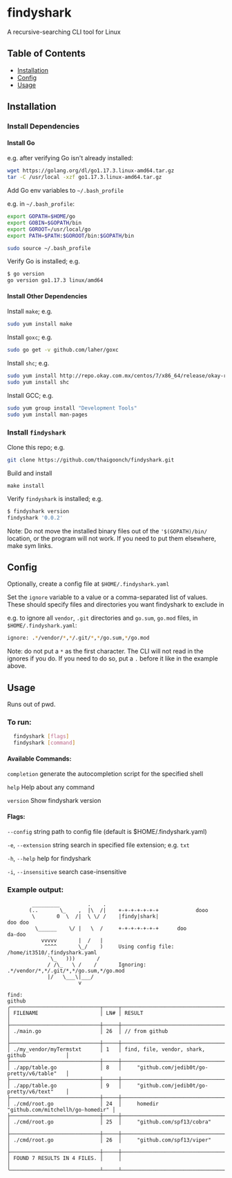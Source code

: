 # findyshark

A recursive-searching CLI tool for Linux

## Table of Contents

- [Installation](#installation)
- [Config](#config)
- [Usage](#usage)

## Installation

### Install Dependencies

#### Install Go

e.g. after verifying Go isn't already installed:

``` bash
wget https://golang.org/dl/go1.17.3.linux-amd64.tar.gz
tar -C /usr/local -xzf go1.17.3.linux-amd64.tar.gz
```

Add Go env variables to `~/.bash_profile`

e.g. in `~/.bash_profile`:

```  bash
export GOPATH=$HOME/go
export GOBIN=$GOPATH/bin
export GOROOT=/usr/local/go
export PATH=$PATH:$GOROOT/bin:$GOPATH/bin
```

``` bash
sudo source ~/.bash_profile
```

Verify Go is installed; e.g.

``` bash
$ go version
go version go1.17.3 linux/amd64
```

#### Install Other Dependencies

Install `make`; e.g.
``` bash
sudo yum install make
```

Install `goxc`; e.g.
``` bash
sudo go get -v github.com/laher/goxc
```

Install `shc`; e.g.
``` bash
sudo yum install http://repo.okay.com.mx/centos/7/x86_64/release/okay-release-1-1.noarch.rpm
sudo yum install shc
```

Install GCC; e.g.
``` bash
sudo yum group install "Development Tools"
sudo yum install man-pages
```

### Install `findyshark`

Clone this repo; e.g.
``` bash
git clone https://github.com/thaigoonch/findyshark.git
 ```
 
Build and install

```
make install
```

Verify `findyshark` is installed; e.g.
``` bash
$ findyshark version
findyshark '0.0.2'
```

Note: Do not move the installed binary files out of the `'$(GOPATH)/bin/` location, or the program will not work. If you need to put them elsewhere, make sym links.

## Config

Optionally, create a config file at `$HOME/.findyshark.yaml`

Set the `ignore` variable to a value or a comma-separated list of values. These should specify files and directories you want findyshark to exclude in

e.g. to ignore all `vendor`, `.git` directories and `go.sum`, `go.mod` files, in `$HOME/.findyshark.yaml`:

``` bash
ignore: .*/vendor/*,*/.git/*,*/go.sum,*/go.mod
```

Note: do not put a `*` as the first character. The CLI will not read in the ignores if you do. If you need to do so, put a `.` before it like in the example above.

## Usage

Runs out of pwd.

### To run:
``` bash
  findyshark [flags]
  findyshark [command]
```

#### Available Commands:

  `completion`  generate the autocompletion script for the specified shell
  
  `help`        Help about any command
  
  `version`     Show findyshark version
  

#### Flags:

`--config` string      path to config file (default is $HOME/.findyshark.yaml)

`-e`, `--extension` string   search in specified file extension; e.g. `txt`

`-h`, `--help`               help for findyshark

`-i`, `--insensitive`        search case-insensitive


### Example output:
```
        _________         .    .
       (..       \_    ,  |\  /|    +-+-+-+-+-+-+            dooo
        \       0  \  /|  \ \/ /    |findy|shark|                    doo doo
         \______    \/ |   \  /     +-+-+-+-+-+-+      doo                        da-doo
           vvvvv       |  /   |
            ^^^^       \_/    )     Using config file: /home/it3510/.findyshark.yaml
             `\_   )))       /
             / /\_   \ /    /       Ignoring: .*/vendor/*,*/.git/*,*/go.sum,*/go.mod
             |/   \___\|___/
                       v

find:
github
╭─────────────────────────────┬─────┬───────────────────────────────────────────────╮
│ FILENAME                    │ LN# │ RESULT                                        │
├─────────────────────────────┼─────┼───────────────────────────────────────────────┤
│ ./main.go                   │ 26  │ // from github                                │
├─────────────────────────────┼─────┼───────────────────────────────────────────────┤
│ ./my_vendor/myTermstxt      │ 1   │ find, file, vendor, shark, github             │
├─────────────────────────────┼─────┼───────────────────────────────────────────────┤
│ ./app/table.go              │ 8   │     "github.com/jedib0t/go-pretty/v6/table"   │
├─────────────────────────────┼─────┼───────────────────────────────────────────────┤
│ ./app/table.go              │ 9   │     "github.com/jedib0t/go-pretty/v6/text"    │
├─────────────────────────────┼─────┼───────────────────────────────────────────────┤
│ ./cmd/root.go               │ 24  │     homedir "github.com/mitchellh/go-homedir" │
├─────────────────────────────┼─────┼───────────────────────────────────────────────┤
│ ./cmd/root.go               │ 25  │     "github.com/spf13/cobra"                  │
├─────────────────────────────┼─────┼───────────────────────────────────────────────┤
│ ./cmd/root.go               │ 26  │     "github.com/spf13/viper"                  │
├─────────────────────────────┼─────┼───────────────────────────────────────────────┤
│ FOUND 7 RESULTS IN 4 FILES. │     │                                               │
╰─────────────────────────────┴─────┴───────────────────────────────────────────────╯
```

